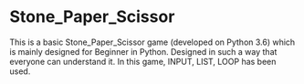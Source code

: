 # Stone_Paper_Scissor
This is a basic  Stone_Paper_Scissor game (developed on Python 3.6) which is mainly designed for Beginner in Python.
Designed in such a way that everyone can understand it.
In this game, INPUT, LIST, LOOP has been used.

